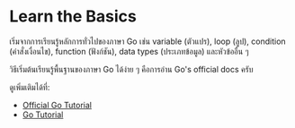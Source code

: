# Learn the Basics

เริ่มจากการเรียนรู้หลักการทั่วไปของภาษา Go เช่น variable (ตัวแปร), loop (ลูป), condition (คำสั่งเงื่อนไข), function (ฟังก์ชัน), data types (ประเภทข้อมูล) และหัวข้ออื่น ๆ

วิธีเริ่มต้นเรียนรู้พื้นฐานของภาษา Go ได้ง่าย ๆ คือการอ่าน Go's official docs ครับ

ดูเพิ่มเติมได้ที่:

- [Official Go Tutorial](https://go.dev/doc/tutorial/)
- [Go Tutorial](https://www.w3schools.com/go/index.php)
